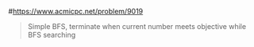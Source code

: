 #https://www.acmicpc.net/problem/9019

> Simple BFS, terminate when current number meets objective while BFS searching

